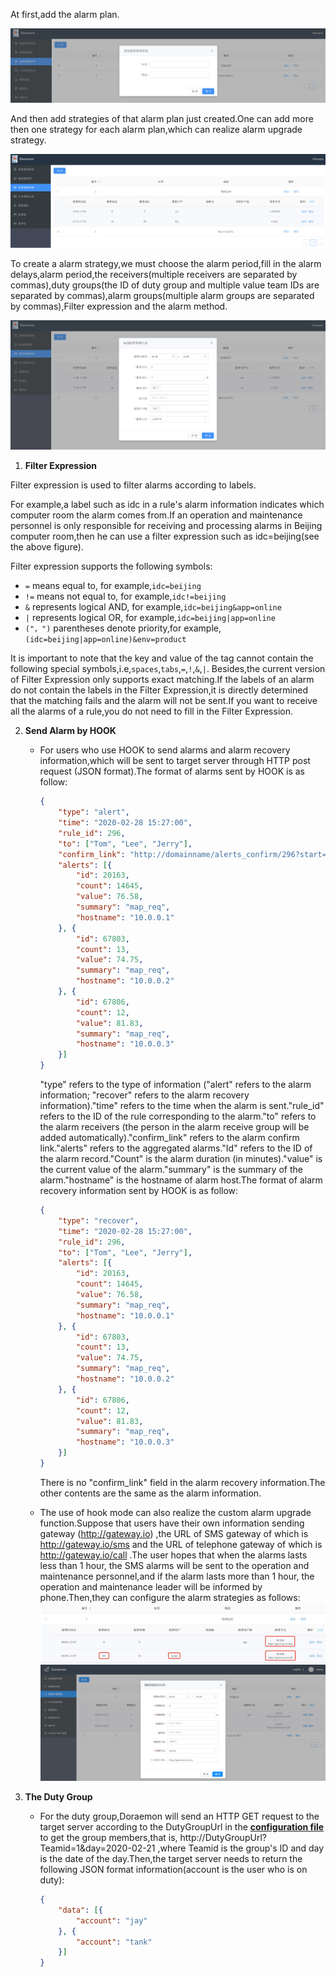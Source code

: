 At first,add the alarm plan.

![addStrategies](images/addStrategies.png)

And then add strategies of that alarm plan just created.One can add more then one strategy for each alarm plan,which can realize alarm upgrade strategy.

![receivers](images/receivers.png)

To create a alarm strategy,we must choose the alarm period,fill in the alarm delays,alarm period,the receivers(multiple receivers are separated by commas),duty groups(the ID of duty group and multiple value team IDs are separated by commas),alarm groups(multiple alarm groups are separated by commas),Filter expression and the alarm method.

![receiveredit](images/receiveredit.png)  

1. **Filter Expression**  

Filter expression is used to filter alarms according to labels.

For example,a label such as idc in a rule's alarm information indicates which computer room the alarm comes from.If an operation and maintenance personnel is only responsible for receiving and processing alarms in Beijing computer room,then he can use a filter expression such as idc=beijing(see the above figure).

Filter expression supports the following symbols:
- `=` means equal to, for example,`idc=beijing`
- `!=` means not equal to, for example,`idc!=beijing`
- `&` represents logical AND, for example,`idc=beijing&app=online`
- `|` represents logical OR, for example,`idc=beijing|app=online`
- `("，")` parentheses denote priority,for example,`(idc=beijing|app=online)&env=product`  

It is important to note that the key and value of the tag cannot contain the following special symbols,i.e,`spaces`,`tabs`,`=`,`!`,`&`,`|`.
Besides,the current version of Filter Expression only supports exact matching.If the labels of an alarm do not contain the labels in the Filter Expression,it is directly determined that the matching fails and the alarm will not be sent.If you want to receive all the alarms of a rule,you do not need to fill in the Filter Expression.

2. **Send Alarm by HOOK**  
    - For users who use HOOK to send alarms and alarm recovery information,which will be sent to target server through HTTP post request (JSON format).The format of alarms sent by HOOK is as follow:  
        ```json
        {
            "type": "alert",                                                 
            "time": "2020-02-28 15:27:00",                                   
            "rule_id": 296,                                                  
            "to": ["Tom", "Lee", "Jerry"],                                   
            "confirm_link": "http://domainname/alerts_confirm/296?start=1",  
            "alerts": [{                                                                                                                
                "id": 20163,                                                     
                "count": 14645,                                                  
                "value": 76.58,                                             
                "summary": "map_req",                                        
                "hostname": "10.0.0.1"                                 
            }, {
                "id": 67803,
                "count": 13,
                "value": 74.75,
                "summary": "map_req",
                "hostname": "10.0.0.2"
            }, {
                "id": 67806,
                "count": 12,
                "value": 81.83,
                "summary": "map_req",
                "hostname": "10.0.0.3"
            }]
        }
        ```  
        "type" refers to the type of information ("alert" refers to the alarm information; "recover" refers to the alarm recovery information)."time" refers to the time when the alarm is sent."rule\_id" refers to the ID of the rule corresponding to the alarm."to" refers to the alarm receivers (the person in the alarm receive group will be added automatically)."confirm_link" refers to the alarm confirm link."alerts" refers to the aggregated alarms."Id" refers to the ID of the alarm record."Count" is the alarm duration (in minutes)."value" is the current value of the alarm."summary" is the summary of the alarm."hostname" is the hostname of alarm host.The format of alarm recovery information sent by HOOK is as follow:  
        ```json
        {
            "type": "recover",                                                 
            "time": "2020-02-28 15:27:00",                                   
            "rule_id": 296,                                                  
            "to": ["Tom", "Lee", "Jerry"],                                   
            "alerts": [{                                                                                                                
                "id": 20163,                                                     
                "count": 14645,                                                  
                "value": 76.58,                                             
                "summary": "map_req",                                        
                "hostname": "10.0.0.1"                                 
            }, {
                "id": 67803,
                "count": 13,
                "value": 74.75,
                "summary": "map_req",
                "hostname": "10.0.0.2"
            }, {
                "id": 67806,
                "count": 12,
                "value": 81.83,
                "summary": "map_req",
                "hostname": "10.0.0.3"
            }]
        }
        ```  
        There is no "confirm_link" field in the alarm recovery information.The other contents are the same as the alarm information.  
             
    - The use of hook mode can also realize the custom alarm upgrade function.Suppose that users have their own information sending gateway (http://gateway.io) ,the URL of SMS gateway of which is http://gateway.io/sms and the URL of telephone gateway of which is http://gateway.io/call .The user hopes that when the alarms lasts less than 1 hour, the SMS alarms will be sent to the operation and maintenance personnel,and if the alarm lasts more than 1 hour, the operation and maintenance leader will be informed by phone.Then,they can configure the alarm strategies as follows:  
    ![receiveredit](images/hookupgrade.png)  
    ![addstrategyexample](images/AddStragetyExample.png)
    
3. **The Duty Group** 
    - For the duty group,Doraemon will send an HTTP GET request to the target server according to the DutyGroupUrl in the **[configuration file](ConfigurationItemDescription.md)** to get the group members,that is, http://DutyGroupUrl?Teamid=1&day=2020-02-21 ,where Teamid is the group's ID and day is the date of the day.Then,the target server needs to return the following JSON format information(account is the user who is on duty):
        ```json
        {
            "data": [{
                "account": "jay"
            }, {
                "account": "tank"
            }]
        }
        ```

